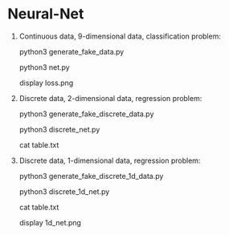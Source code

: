 # Neural-Net

1. Continuous data, 9-dimensional data, classification problem:

	python3 generate_fake_data.py

	python3 net.py

	display loss.png


2. Discrete data, 2-dimensional data, regression problem:

	python3 generate_fake_discrete_data.py

	python3 discrete_net.py

	cat table.txt


3. Discrete data, 1-dimensional data, regression problem:

	python3 generate_fake_discrete_1d_data.py

	python3 discrete_1d_net.py

	cat table.txt

	display 1d_net.png
